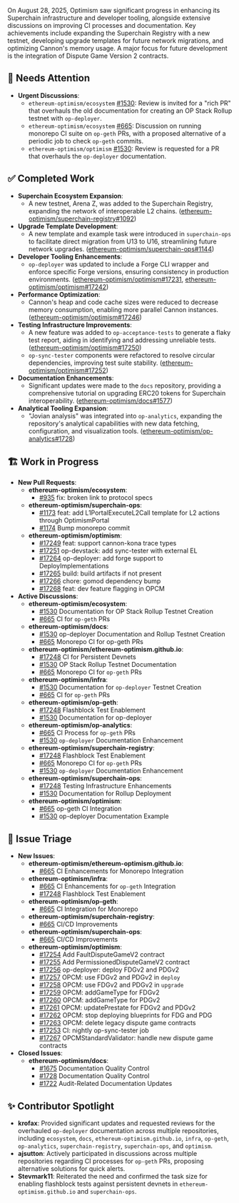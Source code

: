On August 28, 2025, Optimism saw significant progress in enhancing its Superchain infrastructure and developer tooling, alongside extensive discussions on improving CI processes and documentation. Key achievements include expanding the Superchain Registry with a new testnet, developing upgrade templates for future network migrations, and optimizing Cannon's memory usage. A major focus for future development is the integration of Dispute Game Version 2 contracts.

## 🚨 Needs Attention 
- **Urgent Discussions**:
    - `ethereum-optimism/ecosystem` [#1530](https://github.com/ethereum-optimism/ecosystem/issues/1530): Review is invited for a "rich PR" that overhauls the old documentation for creating an OP Stack Rollup testnet with `op-deployer`.
    - `ethereum-optimism/ecosystem` [#665](https://github.com/ethereum-optimism/ecosystem/issues/665): Discussion on running monorepo CI suite on `op-geth` PRs, with a proposed alternative of a periodic job to check `op-geth` commits.
    - `ethereum-optimism/optimism` [#1530](https://github.com/ethereum-optimism/optimism/issues/1530): Review is requested for a PR that overhauls the `op-deployer` documentation.

## ✅ Completed Work
- **Superchain Ecosystem Expansion**:
    - A new testnet, Arena Z, was added to the Superchain Registry, expanding the network of interoperable L2 chains. ([ethereum-optimism/superchain-registry#1092](https://github.com/ethereum-optimism/superchain-registry/pull/1092))
- **Upgrade Template Development**:
    - A new template and example task were introduced in `superchain-ops` to facilitate direct migration from U13 to U16, streamlining future network upgrades. ([ethereum-optimism/superchain-ops#1144](https://github.com/ethereum-optimism/superchain-ops/pull/1144))
- **Developer Tooling Enhancements**:
    - `op-deployer` was updated to include a Forge CLI wrapper and enforce specific Forge versions, ensuring consistency in production environments. ([ethereum-optimism/optimism#17231](https://github.com/ethereum-optimism/optimism/pull/17231), [ethereum-optimism/optimism#17242](https://github.com/ethereum-optimism/optimism/pull/17242))
- **Performance Optimization**:
    - Cannon's heap and code cache sizes were reduced to decrease memory consumption, enabling more parallel Cannon instances. ([ethereum-optimism/optimism#17246](https://github.com/ethereum-optimism/optimism/pull/17246))
- **Testing Infrastructure Improvements**:
    - A new feature was added to `op-acceptance-tests` to generate a flaky test report, aiding in identifying and addressing unreliable tests. ([ethereum-optimism/optimism#17250](https://github.com/ethereum-optimism/optimism/pull/17250))
    - `op-sync-tester` components were refactored to resolve circular dependencies, improving test suite stability. ([ethereum-optimism/optimism#17252](https://github.com/ethereum-optimism/optimism/pull/17252))
- **Documentation Enhancements**:
    - Significant updates were made to the `docs` repository, providing a comprehensive tutorial on upgrading ERC20 tokens for Superchain interoperability. ([ethereum-optimism/docs#1577](https://github.com/ethereum-optimism/docs/pull/1577))
- **Analytical Tooling Expansion**:
    - "Jovian analysis" was integrated into `op-analytics`, expanding the repository's analytical capabilities with new data fetching, configuration, and visualization tools. ([ethereum-optimism/op-analytics#1728](https://github.com/ethereum-optimism/op-analytics/pull/1728))

## 🏗️ Work in Progress
- **New Pull Requests**:
    - **ethereum-optimism/ecosystem**:
        - [#935](https://github.com/ethereum-optimism/ecosystem/pull/935) fix: broken link to protocol specs
    - **ethereum-optimism/superchain-ops**:
        - [#1173](https://github.com/ethereum-optimism/superchain-ops/pull/1173) feat: add L1PortalExecuteL2Call template for L2 actions through OptimismPortal
        - [#1174](https://github.com/ethereum-optimism/superchain-ops/pull/1174) Bump monorepo commit
    - **ethereum-optimism/optimism**:
        - [#17249](https://github.com/ethereum-optimism/optimism/pull/17249) feat: support cannon-kona trace types
        - [#17251](https://github.com/ethereum-optimism/optimism/pull/17251) op-devstack: add sync-tester with external EL
        - [#17264](https://github.com/ethereum-optimism/optimism/pull/17264) op-deployer: add forge support to DeployImplementations
        - [#17265](https://github.com/ethereum-optimism/optimism/pull/17265) build: build artifacts if not present
        - [#17266](https://github.com/ethereum-optimism/optimism/pull/17266) chore: gomod dependency bump
        - [#17268](https://github.com/ethereum-optimism/optimism/pull/17268) feat: dev feature flagging in OPCM
- **Active Discussions**:
    - **ethereum-optimism/ecosystem**:
        - [#1530](https://github.com/ethereum-optimism/ecosystem/issues/1530) Documentation for OP Stack Rollup Testnet Creation
        - [#665](https://github.com/ethereum-optimism/ecosystem/issues/665) CI for `op-geth` PRs
    - **ethereum-optimism/docs**:
        - [#1530](https://github.com/ethereum-optimism/docs/issues/1530) op-deployer Documentation and Rollup Testnet Creation
        - [#665](https://github.com/ethereum-optimism/docs/issues/665) Monorepo CI for op-geth PRs
    - **ethereum-optimism/ethereum-optimism.github.io**:
        - [#17248](https://github.com/ethereum-optimism/ethereum-optimism.github.io/issues/17248) CI for Persistent Devnets
        - [#1530](https://github.com/ethereum-optimism/ethereum-optimism.github.io/issues/1530) OP Stack Rollup Testnet Documentation
        - [#665](https://github.com/ethereum-optimism/ethereum-optimism.github.io/issues/665) Monorepo CI for `op-geth` PRs
    - **ethereum-optimism/infra**:
        - [#1530](https://github.com/ethereum-optimism/infra/issues/1530) Documentation for `op-deployer` Testnet Creation
        - [#665](https://github.com/ethereum-optimism/infra/issues/665) CI for `op-geth` PRs
    - **ethereum-optimism/op-geth**:
        - [#17248](https://github.com/ethereum-optimism/op-geth/issues/17248) Flashblock Test Enablement
        - [#1530](https://github.com/ethereum-optimism/op-geth/issues/1530) Documentation for op-deployer
    - **ethereum-optimism/op-analytics**:
        - [#665](https://github.com/ethereum-optimism/op-analytics/issues/665) CI Process for `op-geth` PRs
        - [#1530](https://github.com/ethereum-optimism/op-analytics/issues/1530) `op-deployer` Documentation Enhancement
    - **ethereum-optimism/superchain-registry**:
        - [#17248](https://github.com/ethereum-optimism/superchain-registry/issues/17248) Flashblock Test Enablement
        - [#665](https://github.com/ethereum-optimism/superchain-registry/issues/665) Monorepo CI for `op-geth` PRs
        - [#1530](https://github.com/ethereum-optimism/superchain-registry/issues/1530) `op-deployer` Documentation Enhancement
    - **ethereum-optimism/superchain-ops**:
        - [#17248](https://github.com/ethereum-optimism/superchain-ops/issues/17248) Testing Infrastructure Enhancements
        - [#1530](https://github.com/ethereum-optimism/superchain-ops/issues/1530) Documentation for Rollup Deployment
    - **ethereum-optimism/optimism**:
        - [#665](https://github.com/ethereum-optimism/optimism/issues/665) op-geth CI Integration
        - [#1530](https://github.com/ethereum-optimism/optimism/issues/1530) op-deployer Documentation Example

## 🐞 Issue Triage
- **New Issues**:
    - **ethereum-optimism/ethereum-optimism.github.io**:
        - [#665](https://github.com/ethereum-optimism/ethereum-optimism.github.io/issues/665) CI Enhancements for Monorepo Integration
    - **ethereum-optimism/infra**:
        - [#665](https://github.com/ethereum-optimism/infra/issues/665) CI Enhancements for `op-geth` Integration
        - [#17248](https://github.com/ethereum-optimism/infra/issues/17248) Flashblock Test Enablement
    - **ethereum-optimism/op-geth**:
        - [#665](https://github.com/ethereum-optimism/op-geth/issues/665) CI Integration for Monorepo
    - **ethereum-optimism/superchain-registry**:
        - [#665](https://github.com/ethereum-optimism/superchain-registry/issues/665) CI/CD Improvements
    - **ethereum-optimism/superchain-ops**:
        - [#665](https://github.com/ethereum-optimism/superchain-ops/issues/665) CI/CD Improvements
    - **ethereum-optimism/optimism**:
        - [#17254](https://github.com/ethereum-optimism/optimism/issues/17254) Add FaultDisputeGameV2 contract
        - [#17255](https://github.com/ethereum-optimism/optimism/issues/17255) Add PermissionedDisputeGameV2 contract
        - [#17256](https://github.com/ethereum-optimism/optimism/issues/17256) op-deployer: deploy FDGv2 and PDGv2
        - [#17257](https://github.com/ethereum-optimism/optimism/issues/17257) OPCM: use FDGv2 and PDGv2 in `deploy`
        - [#17258](https://github.com/ethereum-optimism/optimism/issues/17258) OPCM: use FDGv2 and PDGv2 in `upgrade`
        - [#17259](https://github.com/ethereum-optimism/optimism/issues/17259) OPCM: addGameType for FDGv2
        - [#17260](https://github.com/ethereum-optimism/optimism/issues/17260) OPCM: addGameType for PDGv2
        - [#17261](https://github.optimism/optimism/issues/17261) OPCM: updatePrestate for FDGv2 and PDGv2
        - [#17262](https://github.com/ethereum-optimism/optimism/issues/17262) OPCM: stop deploying blueprints for FDG and PDG
        - [#17263](https://github.com/ethereum-optimism/optimism/issues/17263) OPCM: delete legacy dispute game contracts
        - [#17253](https://github.com/ethereum-optimism/optimism/issues/17253) CI: nightly op-sync-tester job
        - [#17267](https://github.com/ethereum-optimism/optimism/issues/17267) OPCMStandardValidator: handle new dispute game contracts
- **Closed Issues**:
    - **ethereum-optimism/docs**:
        - [#1675](https://github.com/ethereum-optimism/docs/issues/1675) Documentation Quality Control
        - [#1728](https://github.com/ethereum-optimism/docs/issues/1728) Documentation Quality Control
        - [#1722](https://github.com/ethereum-optimism/docs/issues/1722) Audit-Related Documentation Updates

## ✨ Contributor Spotlight
- **krofax**: Provided significant updates and requested reviews for the overhauled `op-deployer` documentation across multiple repositories, including `ecosystem`, `docs`, `ethereum-optimism.github.io`, `infra`, `op-geth`, `op-analytics`, `superchain-registry`, `superchain-ops`, and `optimism`.
- **ajsutton**: Actively participated in discussions across multiple repositories regarding CI processes for `op-geth` PRs, proposing alternative solutions for quick alerts.
- **Stevmark11**: Reiterated the need and confirmed the task size for enabling flashblock tests against persistent devnets in `ethereum-optimism.github.io` and `superchain-ops`.